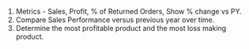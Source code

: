 1. Metrics - Sales, Profit, % of Returned Orders, Show % change vs PY.
2. Compare Sales Performance versus previous year over time.
3. Determine the most profitable product and the most loss making product.
